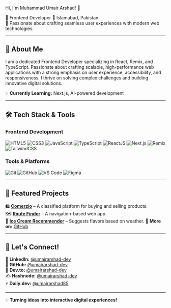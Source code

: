  Hi, I'm Muhammad Umair Arshad! 👋

🚀 Frontend Developer
📍  Islamabad, Pakistan  
🎯 Passionate about crafting seamless user experiences with modern web technologies.

---

## 🚀 **About Me**

I am a dedicated Frontend Developer specializing in React, Remix, and TypeScript. Passionate about crafting scalable, high-performance web applications with a strong emphasis on user experience, accessibility, and responsiveness. I thrive on solving complex challenges and building innovative digital solutions.


💡 **Currently Learning:** Next.js, AI-powered development  
 
---

## 🛠 **Tech Stack & Tools**

### **Frontend Development**
![HTML5](https://img.shields.io/badge/-HTML5-E34F26?style=for-the-badge&logo=html5&logoColor=white)
![CSS3](https://img.shields.io/badge/-CSS3-1572B6?style=for-the-badge&logo=css3)
![JavaScript](https://img.shields.io/badge/-JavaScript-F7DF1E?style=for-the-badge&logo=javascript&logoColor=black)
![TypeScript](https://img.shields.io/badge/-TypeScript-007ACC?style=for-the-badge&logo=typescript)
![ReactJS](https://img.shields.io/badge/-ReactJS-61DAFB?style=for-the-badge&logo=react)
![Next.js](https://img.shields.io/badge/-Next.js-000000?style=for-the-badge&logo=nextdotjs)
![Remix](https://img.shields.io/badge/-Remix-000000?style=for-the-badge&logo=remix)
![TailwindCSS](https://img.shields.io/badge/-TailwindCSS-38B2AC?style=for-the-badge&logo=tailwind-css)


### **Tools & Platforms**
![Git](https://img.shields.io/badge/-Git-F05032?style=for-the-badge&logo=git&logoColor=white)
![GitHub](https://img.shields.io/badge/-GitHub-181717?style=for-the-badge&logo=github)
![VS Code](https://img.shields.io/badge/-VS%20Code-007ACC?style=for-the-badge&logo=visual-studio-code)
![Figma](https://img.shields.io/badge/-Figma-F24E1E?style=for-the-badge&logo=figma&logoColor=white)

---

## 🌟 **Featured Projects**

🛍️ **[Comerzio](#)** – A classified platform for buying and selling products.  
🗺️ **[Route Finder](#)** – A navigation-based web app.  
🍦 **[Ice Cream Recommender](#)** – Suggests flavors based on weather.
🔗 **More on:** [GitHub](https://github.com/umairarshad-dev)

---

## 📢 **Let's Connect!**

🔗 **LinkedIn:** [@umairarshad-dev](https://linkedin.com/in/umairarshad-dev)  
🐙 **GitHub:** [@umairarshad-dev](https://github.com/umairarshad-dev)  
📖 **Dev.to:** [@umairarshad-dev](https://dev.to/umairarshad-dev)  
✍ **Hashnode:** [@umairarshad-dev](https://hashnode.com/@umairarshad-dev)  
⚡ **Daily.dev:** [@umairarshad85](https://app.daily.dev/umairarshad85)  

---

💡 **Turning ideas into interactive digital experiences!**
